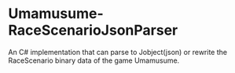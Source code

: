 # Umamusume-RaceScenarioJsonParser
An C# implementation that can parse to Jobject(json) or rewrite the RaceScenario binary data of the game Umamusume.
